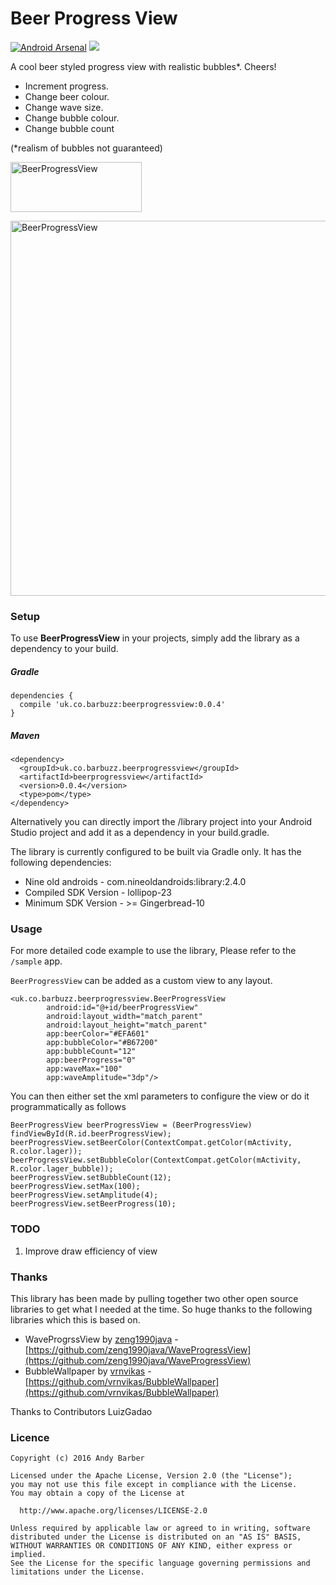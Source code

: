 # Beer Progress View 
[![Android Arsenal](https://img.shields.io/badge/Android%20Arsenal-BeerProgressView-green.svg?style=true)](https://android-arsenal.com/details/1/3594)
<a href="http://www.methodscount.com/?lib=uk.co.barbuzz%3Abeerprogressview%3A0.0.4"><img src="https://img.shields.io/badge/Methods and size-core: 109 | deps: 929 | 10 KB-e91e63.svg"/></a>

A cool beer styled progress view with realistic bubbles*.  Cheers!

* Increment progress.
* Change beer colour.
* Change wave size.
* Change bubble colour.
* Change bubble count

(*realism of bubbles not guaranteed)

<p>
<a href="https://play.google.com/store/apps/details?id=uk.co.barbuzz.beerprogressview.sample"><img src="https://github.com/andyb129/BeerProgressView/blob/master/screenshots%2Fgoogle_play_badge.png" height="80" width="210" alt="BeerProgressView"/></a>
</p>
<p>
<img src="https://github.com/andyb129/BeerProgressView/blob/master/screenshots%2Fbeer_progress_view_anim.gif" height="600" alt="BeerProgressView"/>
</p>
  
<!--![optional caption text](screenshots/beer_progress_view_anim.gif)-->

### Setup
To use **BeerProgressView** in your projects, simply add the library as a dependency to your build.

##### Gradle
```
dependencies {
  compile 'uk.co.barbuzz:beerprogressview:0.0.4'
}
```

##### Maven
```
<dependency>
  <groupId>uk.co.barbuzz.beerprogressview</groupId>
  <artifactId>beerprogressview</artifactId>
  <version>0.0.4</version>
  <type>pom</type>
</dependency>
```

Alternatively you can directly import the /library project into your Android Studio project and add it as a dependency in your build.gradle.

The library is currently configured to be built via Gradle only. It has the following dependencies:

* Nine old androids         - com.nineoldandroids:library:2.4.0
* Compiled SDK Version      - lollipop-23
* Minimum SDK Version       - >= Gingerbread-10

### Usage
For more detailed code example to use the library, Please refer to the `/sample` app.

`BeerProgressView` can be added as a custom view to any layout.

```
<uk.co.barbuzz.beerprogressview.BeerProgressView
        android:id="@+id/beerProgressView"
        android:layout_width="match_parent"
        android:layout_height="match_parent"
        app:beerColor="#EFA601"
        app:bubbleColor="#B67200"
        app:bubbleCount="12"
        app:beerProgress="0"
        app:waveMax="100"
        app:waveAmplitude="3dp"/>
```

You can then either set the xml parameters to configure the view or do it programmatically as follows
```
BeerProgressView beerProgressView = (BeerProgressView) findViewById(R.id.beerProgressView);
beerProgressView.setBeerColor(ContextCompat.getColor(mActivity, R.color.lager));
beerProgressView.setBubbleColor(ContextCompat.getColor(mActivity, R.color.lager_bubble));
beerProgressView.setBubbleCount(12);
beerProgressView.setMax(100);
beerProgressView.setAmplitude(4);
beerProgressView.setBeerProgress(10);
```

### TODO
1. Improve draw efficiency of view

### Thanks

This library has been made by pulling together two other open source libraries to get what I needed at the time. So huge thanks to the following libraries which this is based on.

* WaveProgrssView by [zeng1990java](https://github.com/zeng1990java) - [https://github.com/zeng1990java/WaveProgressView](https://github.com/zeng1990java/WaveProgressView)
* BubbleWallpaper by [vrnvikas](https://github.com/vrnvikas) - [https://github.com/vrnvikas/BubbleWallpaper](https://github.com/vrnvikas/BubbleWallpaper)

Thanks to Contributors
LuizGadao

### Licence
```
Copyright (c) 2016 Andy Barber

Licensed under the Apache License, Version 2.0 (the "License");
you may not use this file except in compliance with the License.
You may obtain a copy of the License at

  http://www.apache.org/licenses/LICENSE-2.0

Unless required by applicable law or agreed to in writing, software
distributed under the License is distributed on an "AS IS" BASIS,
WITHOUT WARRANTIES OR CONDITIONS OF ANY KIND, either express or implied.
See the License for the specific language governing permissions and
limitations under the License.
```

